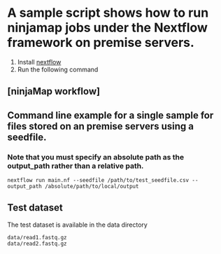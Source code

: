A sample script shows how to run ninjamap jobs under the Nextflow framework on premise servers.
====================

1. Install [nextflow](https://www.nextflow.io/)
2. Run the following command

## [ninjaMap workflow]

## Command line example for a single sample for files stored on an premise servers using a seedfile.
### Note that you must specify an absolute path as the output_path rather than a relative path.
```{bash}
nextflow run main.nf --seedfile /path/to/test_seedfile.csv --output_path /absolute/path/to/local/output
```

## Test dataset
The test dataset is available in the data directory
```{bash}
data/read1.fastq.gz
data/read2.fastq.gz
```